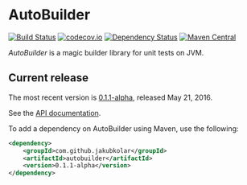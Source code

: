 AutoBuilder
===========

[![Build Status](https://travis-ci.org/jakubkolar/autobuilder.svg?branch=release%2Fv0.1.x)](https://travis-ci.org/jakubkolar/autobuilder/branches/)
[![codecov.io](https://codecov.io/github/jakubkolar/autobuilder/coverage.svg?branch=release%2Fv0.1.x)](https://codecov.io/github/jakubkolar/autobuilder?branch=release%2Fv0.1.x)
[![Dependency Status](https://www.versioneye.com/java/com.github.jakubkolar:autobuilder/0.1.1-alpha/badge?style=flat)](https://www.versioneye.com/java/com.github.jakubkolar:autobuilder/0.1.1-alpha)
[![Maven Central](https://maven-badges.herokuapp.com/maven-central/com.github.jakubkolar/autobuilder/badge.svg)](https://maven-badges.herokuapp.com/maven-central/com.github.jakubkolar/autobuilder)

*AutoBuilder* is a magic builder library for unit tests on JVM.

Current release
---------------

The most recent version is [0.1.1-alpha](https://github.com/jakubkolar/autobuilder/releases/tag/v0.1.1-alpha),
released May 21, 2016.

See the [API documentation](http://www.javadoc.io/doc/com.github.jakubkolar/autobuilder/0.1.1-alpha).

To add a dependency on AutoBuilder using Maven, use the following:

```xml
<dependency>
    <groupId>com.github.jakubkolar</groupId>
    <artifactId>autobuilder</artifactId>
    <version>0.1.1-alpha</version>
</dependency>
```
